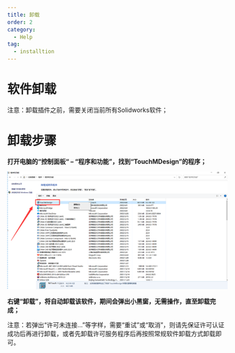 ```yaml
---
title: 卸载
order: 2
category:
  - Help
tag:
  - installtion
---
```


# 软件卸载

注意：卸载插件之前，需要关闭当前所有Solidworks软件；

# 卸载步骤

**打开电脑的“控制面板“ – “程序和功能”，找到“TouchMDesign”的程序；**

![图片](/images/28329568.png)

**右键“卸载”，将自动卸载该软件，期间会弹出小黑窗，无需操作，直至卸载完成；**

注意：若弹出“许可未连接...”等字样，需要“重试”或“取消”，则请先保证许可认证成功后再进行卸载，或者先卸载许可服务程序后再按照常规软件卸载方式卸载即可。